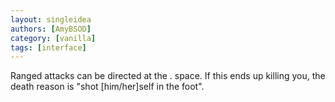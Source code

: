 ```yaml
---
layout: singleidea
authors: [AmyBSOD]
category: [vanilla]
tags: [interface]
---
```

Ranged attacks can be directed at the . space. If this ends up killing you, the death reason is "shot [him/her]self in the foot".
